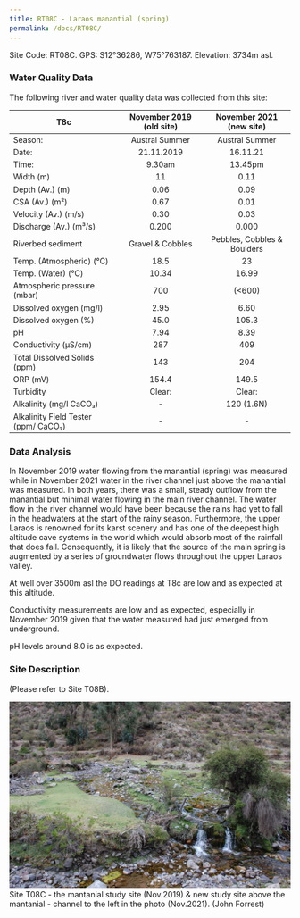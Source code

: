 ```yaml
---
title: RT08C - Laraos manantial (spring)
permalink: /docs/RT08C/
---
```




Site Code: RT08C.  GPS: S12°36286, W75°763187. Elevation:
3734m asl.


### Water Quality Data

The following river and water quality data was collected from this site:

|     T8c                                     |     November 2019 (old site)    |       November 2021 (new site)     |
|---------------------------------------------|:-------------------------------:|:----------------------------------:|
|     Season:                                 |          Austral Summer         |            Austral Summer          |
|     Date:                                   |            21.11.2019           |               16.11.21             |
|     Time:                                   |              9.30am             |               13.45pm              |
|     Width (m)                               |                11               |                 0.11               |
|     Depth (Av.) (m)                         |               0.06              |                 0.09               |
|     CSA (Av.) (m²)                          |               0.67              |                 0.01               |
|     Velocity (Av.) (m/s)                    |               0.30              |                 0.03               |
|     Discharge (Av.) (m³/s)                  |               0.200             |                0.000               |
|     Riverbed sediment                       |         Gravel & Cobbles        |     Pebbles, Cobbles & Boulders    |
|     Temp. (Atmospheric) (°C)                |               18.5              |                  23                |
|     Temp. (Water) (°C)                      |               10.34             |                16.99               |
|     Atmospheric pressure (mbar)             |                700              |               (<600)               |
|     Dissolved oxygen (mg/l)                 |               2.95              |                 6.60               |
|     Dissolved oxygen (%)                    |               45.0              |                105.3               |
|     pH                                      |               7.94              |                 8.39               |
|     Conductivity (µS/cm)                    |                287              |                 409                |
|     Total Dissolved Solids (ppm)            |                143              |                 204                |
|     ORP (mV)                                |               154.4             |                149.5               |
|     Turbidity                               |              Clear:             |                Clear:              |
|     Alkalinity (mg/l CaCO₃)                 |                 -               |              120 (1.6N)            |
|     Alkalinity Field Tester (ppm/ CaCO₃)    |                 -               |                  -                 |


### Data Analysis
In November 2019 water flowing from the manantial (spring) was measured while in November 2021 water in the river channel just above the manantial was measured.
In both years, there was a small, steady outflow from the manantial but minimal water flowing in the main river channel. The water flow in the river channel would have been because the rains had yet to fall in the headwaters at the start of the rainy season. Furthermore, the upper Laraos is renowned for its karst scenery and has one of the deepest high altitude cave systems in the world which would absorb most of the rainfall that does fall. Consequently, it is likely that the source of the main spring is augmented by a series of groundwater flows throughout the upper Laraos valley.

At well over 3500m asl the DO readings at T8c are low and as expected at this altitude.

Conductivity measurements are low and as expected, especially in November 2019 given that the water measured had just emerged from underground.

pH levels around 8.0 is as expected.


### Site Description
(Please refer to Site T08B).


![Site T08C - the study site. (John Forrest)](/assets/SiteDescriptions/T8/T8CMantanial.JPG)
Site T08C - the mantanial study site (Nov.2019) & new study site above the mantanial - channel to the left in the photo (Nov.2021). (John Forrest)


